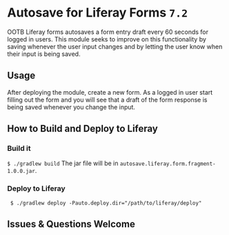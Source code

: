 # Autosave for Liferay Forms `7.2`

OOTB Liferay forms autosaves a form entry draft every 60 seconds for logged in users. This module seeks to improve on this functionality by saving whenever the user input changes and by letting the user know when their input is being saved.

## Usage

After deploying the module, create a new form. As a logged in user start filling out the form and you will see that a draft of the form response is being saved whenever you change the input.

## How to Build and Deploy to Liferay

### Build it
` $ ./gradlew build `
The jar file will be in `autosave.liferay.form.fragment-1.0.0.jar`.

### Deploy to Liferay
` $ ./gradlew deploy -Pauto.deploy.dir="/path/to/liferay/deploy"`

## Issues & Questions Welcome